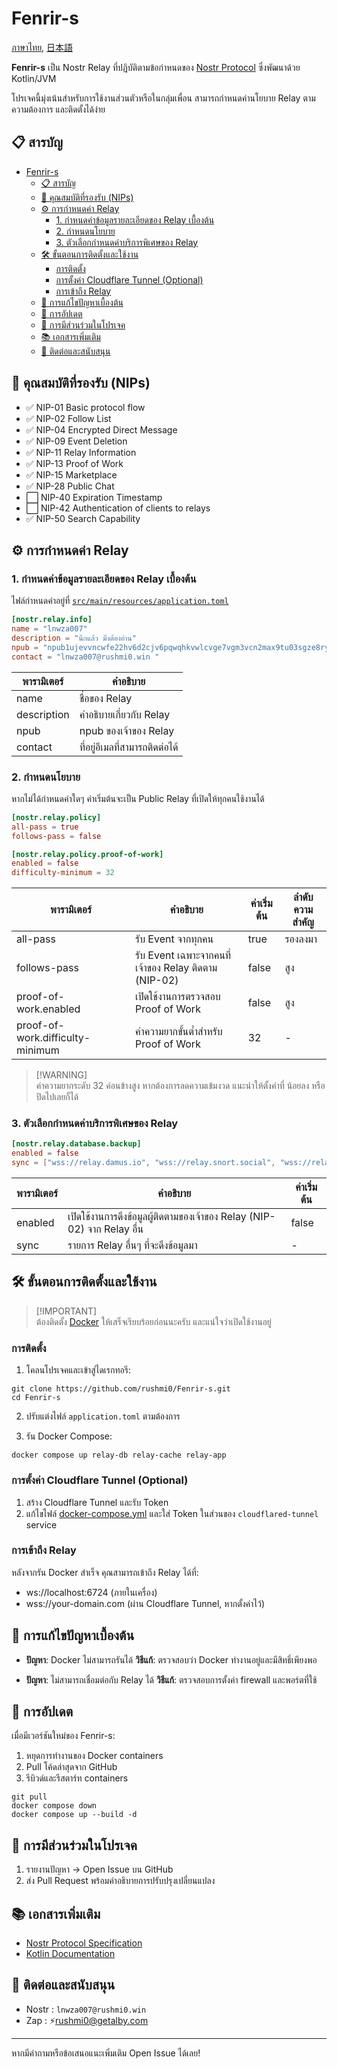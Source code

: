 # Fenrir-s

[ภาษาไทย](https://github.com/rushmi0/Fenrir-s/blob/main/README.md), [日本語](https://github.com/rushmi0/Fenrir-s/blob/main/doc/README-JP.md)

**Fenrir-s** เป็น Nostr Relay ที่ปฏิบัติตามข้อกำหนดของ [Nostr Protocol](https://github.com/nostr-protocol/nostr)
ซึ่งพัฒนาด้วย Kotlin/JVM

โปรเจคนี้มุ่งเน้นสำหรับการใช้งานส่วนตัวหรือในกลุ่มเพื่อน สามารถกำหนดค่านโยบาย Relay ตามความต้องการ และติดตั้งได้ง่าย

## 📋 สารบัญ

- [Fenrir-s](#fenrir-s)
   - [📋 สารบัญ](#-สารบัญ)
   - [🚀 คุณสมบัติที่รองรับ (NIPs)](#-คุณสมบัติที่รองรับ-nips)
   - [⚙️ การกำหนดค่า Relay](#️-การกำหนดค่า-relay)
      - [1. กำหนดค่าข้อมูลรายละเอียดของ Relay เบื้องต้น](#1-กำหนดค่าข้อมูลรายละเอียดของ-relay-เบื้องต้น)
      - [2. กำหนดนโยบาย](#2-กำหนดนโยบาย)
      - [3. ตัวเลือกกำหนดค่าบริการพิเศษของ Relay](#3-ตัวเลือกกำหนดค่าบริการพิเศษของ-relay)
   - [🛠 ขั้นตอนการติดตั้งและใช้งาน](#-ขั้นตอนการติดตั้งและใช้งาน)
      - [การติดตั้ง](#การติดตั้ง)
      - [การตั้งค่า Cloudflare Tunnel (Optional)](#การตั้งค่า-cloudflare-tunnel-optional)
      - [การเข้าถึง Relay](#การเข้าถึง-relay)
   - [🔧 การแก้ไขปัญหาเบื้องต้น](#-การแก้ไขปัญหาเบื้องต้น)
   - [🔄 การอัปเดต](#-การอัปเดต)
   - [👥 การมีส่วนร่วมในโปรเจค](#-การมีส่วนร่วมในโปรเจค)
   - [📚 เอกสารเพิ่มเติม](#-เอกสารเพิ่มเติม)
   - [💬 ติดต่อและสนับสนุน](#-ติดต่อและสนับสนุน)

## 🚀 คุณสมบัติที่รองรับ (NIPs)

- ✅ NIP-01 Basic protocol flow
- ✅ NIP-02 Follow List
- ✅ NIP-04 Encrypted Direct Message
- ✅ NIP-09 Event Deletion
- ✅ NIP-11 Relay Information
- ✅ NIP-13 Proof of Work
- ✅ NIP-15 Marketplace
- ✅ NIP-28 Public Chat
- ⬜ NIP-40 Expiration Timestamp
- ⬜ NIP-42 Authentication of clients to relays
- ✅ NIP-50 Search Capability

## ⚙️ การกำหนดค่า Relay

### 1. กำหนดค่าข้อมูลรายละเอียดของ Relay เบื้องต้น

ไฟล์กำหนดค่าอยู่ที่ [`src/main/resources/application.toml`](src/main/resources/application.toml)

```toml
[nostr.relay.info]
name = "lnwza007"
description = "นึกแล้ว มึงต้องอ่าน"
npub = "npub1ujevvncwfe22hv6d2cjv6pqwqhkvwlcvge7vgm3vcn2max9tu03sgze8ry"
contact = "lnwza007@rushmi0.win "
```

| พารามิเตอร์ | คำอธิบาย                       |
|-------------|--------------------------------|
| name        | ชื่อของ Relay                  |
| description | คำอธิบายเกี่ยวกับ Relay        |
| npub        | npub ของเจ้าของ Relay          |
| contact     | ที่อยู่อีเมลที่สามารถติดต่อได้ |

### 2. กำหนดนโยบาย

หากไม่ได้กำหนดค่าใดๆ ค่าเริ่มต้นจะเป็น Public Relay ที่เปิดให้ทุกคนใช้งานได้

```toml
[nostr.relay.policy]
all-pass = true
follows-pass = false

[nostr.relay.policy.proof-of-work]
enabled = false
difficulty-minimum = 32
```

| พารามิเตอร์                      | คำอธิบาย                                             | ค่าเริ่มต้น | ลำดับความสำคัญ |
|----------------------------------|------------------------------------------------------|-------------|----------------|
| all-pass                         | รับ Event จากทุกคน                                   | true        | รองลงมา        |
| follows-pass                     | รับ Event เฉพาะจากคนที่เจ้าของ Relay ติดตาม (NIP-02) | false       | สูง            |
| proof-of-work.enabled            | เปิดใช้งานการตรวจสอบ Proof of Work                   | false       | สูง            |
| proof-of-work.difficulty-minimum | ค่าความยากขั้นต่ำสำหรับ Proof of Work                | 32          | -              |

> [!WARNING]\
> ค่าความยากระดับ 32 ค่อนข้างสูง หากต้องการลดความเข้มงวด แนะนำให้ตั้งค่าที่ น้อยลง หรือปิดไปเลยก็ได้

### 3. ตัวเลือกกำหนดค่าบริการพิเศษของ Relay

```toml
[nostr.relay.database.backup]
enabled = false
sync = ["wss://relay.damus.io", "wss://relay.snort.social", "wss://relay.siamstr.com", "wss://relay.notoshi.win"]
```

| พารามิเตอร์ | คำอธิบาย                                                                | ค่าเริ่มต้น |
|-------------|-------------------------------------------------------------------------|-------------|
| enabled     | เปิดใช้งานการดึงข้อมูลผู้ติดตามของเจ้าของ Relay (NIP-02) จาก Relay อื่น | false       |
| sync        | รายการ Relay อื่นๆ ที่จะดึงข้อมูลมา                                     | -           |

## 🛠 ขั้นตอนการติดตั้งและใช้งาน

> [!IMPORTANT]\
> ต้องติดตั้ง [Docker](https://www.docker.com/products/docker-desktop/) ให้เสร็จเรียบร้อยก่อนนะครับ
> และแน่ใจว่าเปิดใช้งานอยู่

### การติดตั้ง

1. โคลนโปรเจคและเข้าสู่ไดเรกทอรี:

```shell
git clone https://github.com/rushmi0/Fenrir-s.git
cd Fenrir-s
```

2. ปรับแต่งไฟล์ `application.toml` ตามต้องการ

3. รัน Docker Compose:

```shell
docker compose up relay-db relay-cache relay-app
```

### การตั้งค่า Cloudflare Tunnel (Optional)

1. สร้าง Cloudflare Tunnel และรับ Token
2. แก้ไขไฟล์ [docker-compose.yml](docker-compose.yml) และใส่ Token ในส่วนของ `cloudflared-tunnel` service

### การเข้าถึง Relay

หลังจากรัน Docker สำเร็จ คุณสามารถเข้าถึง Relay ได้ที่:

- ws://localhost:6724 (ภายในเครื่อง)
- wss://your-domain.com (ผ่าน Cloudflare Tunnel, หากตั้งค่าไว้)

## 🔧 การแก้ไขปัญหาเบื้องต้น

- **ปัญหา**: Docker ไม่สามารถรันได้
  **วิธีแก้**: ตรวจสอบว่า Docker ทำงานอยู่และมีสิทธิ์เพียงพอ

- **ปัญหา**: ไม่สามารถเชื่อมต่อกับ Relay ได้
  **วิธีแก้**: ตรวจสอบการตั้งค่า firewall และพอร์ตที่ใช้

## 🔄 การอัปเดต

เมื่อมีเวอร์ชันใหม่ของ Fenrir-s:

1. หยุดการทำงานของ Docker containers
2. Pull โค้ดล่าสุดจาก GitHub
3. รีบิวด์และรีสตาร์ท containers

```shell
git pull
docker compose down
docker compose up --build -d
```

## 👥 การมีส่วนร่วมในโปรเจค

1. รายงานปัญหา -> Open Issue บน GitHub
2. ส่ง Pull Request พร้อมคำอธิบายการปรับปรุงเปลี่ยนแปลง

## 📚 เอกสารเพิ่มเติม

- [Nostr Protocol Specification](https://github.com/nostr-protocol/nips)
- [Kotlin Documentation](https://kotlinlang.org/docs/home.html)

## 💬 ติดต่อและสนับสนุน

- Nostr : `lnwza007@rushmi0.win`
- Zap : ⚡rushmi0@getalby.com

---

หากมีคำถามหรือข้อเสนอแนะเพิ่มเติม Open Issue ได้เลย!
